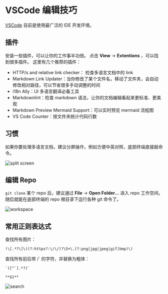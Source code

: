 # VSCode 编辑技巧

[VSCode](https://code.visualstudio.com/) 目前是使用最广泛的 IDE 开发环境。

## 插件

安装一些插件，可以让你的工作事半功倍。
点击 **View** -> **Extentions** ，可以找到很多插件。
这里有几个推荐的插件：

- HTTP/s and relative link checker： 检查多语言文档中的 link
- Markdown Link Updater：当你修改了某个文件名，移动了文件夹，会自动修改相对路径，可以节省很多手动调整的时间
- i18n Ally：UI 多语言翻译必备工具
- Markdownlint：检查 markdown 语法，让你的文档编辑看起来更标准、更美观
- Markdown Preview Mermaid Support：可以实时预览 mermaid 流程图
- VS Code Counter：按文件夹统计代码行数

## 习惯

如果你要处理多语言文档，建议分屏操作，例如方便中英对照，底部终端直接敲命令。

![split screen](https://docs.daocloud.io/daocloud-docs-images/docs/zh/docs/native/knowledge/images/vscode01.png)

## 编辑 Repo

`git clone` 某个 repo 后，建议通过 **File** -> **Open Folder...** 进入 repo 工作空间。
随后就能在底部终端的 repo 根目录下运行各种 git 命令了。

![workspace](https://docs.daocloud.io/daocloud-docs-images/docs/zh/docs/native/knowledge/images/vscode02.png)

## 常用正则表达式

查找所有图片：

```text
!\[.*?\]\((?:https?:\/\/)?\S+\.(?:png|jpg|jpeg|gif|bmp)\)
```

查找所有前后带 /` 的字符，并替换为粗体：

```text
`([^`].*?)`
```
```text
**$1**
```

![search](https://docs.daocloud.io/daocloud-docs-images/docs/zh/docs/native/knowledge/images/vscode03.png)
